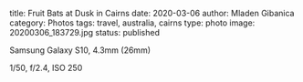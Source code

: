title: Fruit Bats at Dusk in Cairns
date: 2020-03-06
author: Mladen Gibanica
category: Photos
tags: travel, australia, cairns
type: photo
image: 20200306_183729.jpg
status: published

Samsung Galaxy S10, 4.3mm (26mm)

1/50, f/2.4, ISO 250